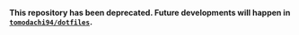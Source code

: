 **This repository has been deprecated. Future developments will happen in [`tomodachi94/dotfiles`](https://github.com/tomodachi94/dotfiles).**
